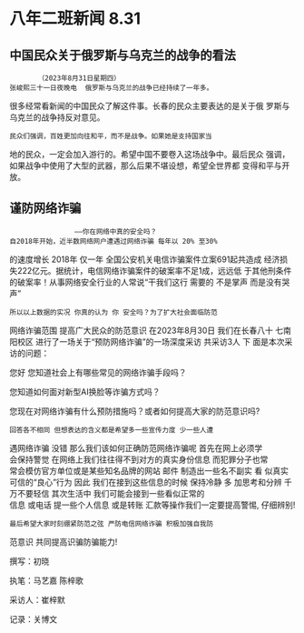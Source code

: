# 八年二班新闻 8.31  
## 中国民众关于俄罗斯与乌克兰的战争的看法   
  
           （2023年8月31日星期四）  
    张峻熙三十一日夜晚电  俄罗斯与乌克兰的战争已经持续了一年多。
很多经常看新闻的中国民众了解这件事。长春的民众主要表达的是关于俄
罗斯与乌克兰的战争持反对意见。
  
    民众们强调，百姓更加向往和平，而不是战争。如果她是支持国家当
地的民众，一定会加入游行的。希望中国不要卷入这场战争中。最后民众 
强调，如果战争中使用了大型的武器，那么后果不堪设想，希望全世界都 
变得和平与开放。

## 谨防网络诈骗
                    ——你在网络中真的安全吗？
    自2018年开始，近半数网络网户遭遇过网络诈骗 每年以 20% 至30%
的速度增长 2018年 仅一年 全国公安机关电信诈骗案件立案691起共造成
经济损失222亿元。据统计，电信网络诈骗案件的破案率不足1成，远远低
于其他刑条件的破案率！从事网络安全行业的人常说“干我们这行 需要的
不是掌声 而是没有哭声”
  
    所以以上数据的实况 你真的认为 你 安全吗？为了扩大社会面临防范
网络诈骗范围 提高广大民众的防范意识 在2023年8月30日 我们在长春八十
七南阳校区 进行了一场关于“预防网络诈骗”的一场深度采访 共采访3人 下 
面是本次采访的问题：
  
您好 您知道社会上有哪些常见的网络诈骗手段吗？
  
您知道如何面对新型AI换脸等诈骗方式吗？
  
您现在对网络诈骗有什么预防措施吗？或者如何提高大家的防范意识吗?
  
    回答各不相同 但想表达的含义都是希望多一些宣传力度 少一些人遭 
遇网络诈骗 没错 那么我们该如何正确防范网络诈骗呢 首先在网上必须学  
会保持警觉 在网络上我们往往得不到对方的真实身份信息 而犯罪分子也常  
常会模仿官方单位或是某些知名品牌的网站 邮件 制造出一些名不副实 看 
似真实可信的“良心”行为 因此 我们在接到这些信息的时候 保持冷静 多 
加思考和分辨 千万不要轻信 其次生活中 我们可能会接到一些看似正常的  
信息 或电话 提一些个人信息 或是转账 汇款等操作我们一定要提高警惕,
仔细辨别!
  
    最后希望大家时刻绷紧防范之弦 严防电信网络诈骗 积极加强自我防
范意识 共同提高识骗防骗能力!
  
  
撰写：初晓
  
执笔：马艺嘉 陈梓歌
  
采访人：崔梓默
  
记录：关博文
  

